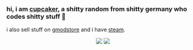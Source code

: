 ### hi, i am [cupcaker](https://github.com/CupCakeR), a shitty random from shitty germany who codes shitty stuff 👋
i also sell stuff on [gmodstore](https://www.gmodstore.com/users/76561198106129502) and i have [steam](https://steamcommunity.com/id/cupcaker1999/).

<p align="center">
  <img src="https://github-readme-stats.vercel.app/api?username=CupCakeR&count_private=true&show_icons=true&theme=dark&hide_border=true&include_all_commits=true"> 
  <img src="https://github-readme-stats.vercel.app/api/top-langs/?username=CupCakeR&layout=compact&hide_border=true&theme=dark&langs_count=10">
</p>
